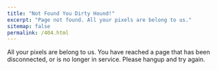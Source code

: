 ```yaml
---
title: "Not Found You Dirty Hound!"
excerpt: "Page not found. All your pixels are belong to us."
sitemap: false
permalink: /404.html
---
```


All your pixels are belong to us.
You have reached a page that has been disconnected, or is no longer in service. Please hangup and try again.